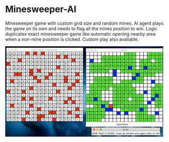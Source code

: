 # Minesweeper-AI
Minesweeper game with custom grid size and random mines. AI agent plays the game on its own and needs to flag all the mines position to win. Logic duplicates exact minesweeper game like automatic opening nearby area when a non-mine position is clicked. Custom play also available.

![img](./Minesweeper_game.png)

